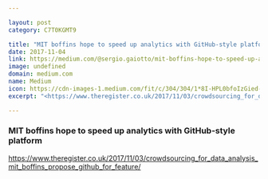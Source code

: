 ```yaml
---

layout: post
category: C7T0KGMT9

title: "MIT boffins hope to speed up analytics with GitHub-style platform"
date: 2017-11-04
link: https://medium.com/@sergio.gaiotto/mit-boffins-hope-to-speed-up-analytics-with-github-style-platform-44617122418f?source=rss------machine_learning-5
image: undefined
domain: medium.com
name: Medium
icon: https://cdn-images-1.medium.com/fit/c/304/304/1*8I-HPL0bfoIzGied-dzOvA.png
excerpt: "<https://www.theregister.co.uk/2017/11/03/crowdsourcing_for_data_analysis_mit_boffins_propose_github_for_feature/>"

---
```


### MIT boffins hope to speed up analytics with GitHub-style platform

<https://www.theregister.co.uk/2017/11/03/crowdsourcing_for_data_analysis_mit_boffins_propose_github_for_feature/>
